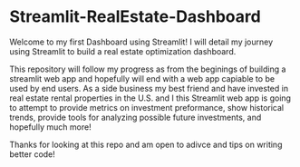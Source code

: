 # Streamlit-RealEstate-Dashboard
Welcome to my first Dashboard using Streamlit! I will detail my journey using Streamlit to build a real estate optimization dashboard. 

This repository will follow my progress as from the beginings of building a streamlit web app and hopefully will end with a web app capiable
to be used by end users. As a side business my best friend and have invested in real estate rental properties in the U.S. and I
this Streamlit web app is going to attempt to provide metrics on investment preformance, show historical trends, provide tools for analyzing 
possible future investments, and hopefully much more! 

Thanks for looking at this repo and am open to adivce and tips on writing better code! 
